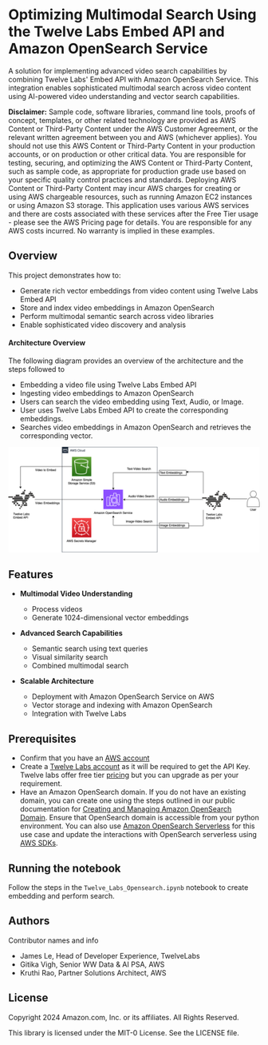 # Optimizing Multimodal Search Using the Twelve Labs Embed API and Amazon OpenSearch Service

A solution for implementing advanced video search capabilities by combining Twelve Labs' Embed API with Amazon OpenSearch Service. This integration enables sophisticated multimodal search across video content using AI-powered video understanding and vector search capabilities.

**Disclaimer:** Sample code, software libraries, command line tools, proofs of concept, templates, or other related technology are provided as AWS Content or Third-Party Content under the AWS Customer Agreement, or the relevant written agreement between you and AWS (whichever applies). You should not use this AWS Content or Third-Party Content in your production accounts, or on production or other critical data. You are responsible for testing, securing, and optimizing the AWS Content or Third-Party Content, such as sample code, as appropriate for production grade use based on your specific quality control practices and standards. Deploying AWS Content or Third-Party Content may incur AWS charges for creating or using AWS chargeable resources, such as running Amazon EC2 instances or using Amazon S3 storage. This application uses various AWS services and there are costs associated with these services after the Free Tier usage - please see the AWS Pricing page for details. You are responsible for any AWS costs incurred. No warranty is implied in these examples.

## Overview

This project demonstrates how to:
- Generate rich vector embeddings from video content using Twelve Labs Embed API
- Store and index video embeddings in Amazon OpenSearch
- Perform multimodal semantic search across video libraries
- Enable sophisticated video discovery and analysis

#### Architecture Overview 

The following diagram provides an overview of the architecture and the steps followed to 
- Embedding a video file using Twelve Labs Embed API
- Ingesting video embeddings to Amazon OpenSearch
- Users can search the video embedding using Text, Audio, or Image.
- User uses Twelve Labs Embed API to create the corresponding embeddings.
- Searches video embeddings in Amazon OpenSearch and retrieves the corresponding vector.

![Figure 1: Architecture for Twelve Labs Embed API and Amazon OpenSearch use case](./images/twelvelabsAndOpenSearchArchitecureDiagram.png)

## Features

- **Multimodal Video Understanding**
  - Process videos
  - Generate 1024-dimensional vector embeddings

- **Advanced Search Capabilities** 
  - Semantic search using text queries
  - Visual similarity search
  - Combined multimodal search

- **Scalable Architecture**
  - Deployment with Amazon OpenSearch Service on AWS
  - Vector storage and indexing with Amazon OpenSearch
  - Integration with Twelve Labs

## Prerequisites
  - Confirm that you have an [AWS account](https://docs.aws.amazon.com/accounts/latest/reference/manage-acct-creating.html)
  - Create a [Twelve Labs account](https://auth.twelvelabs.io/u/signup/) as it will be required to get the API Key. Twelve labs offer free tier [pricing](https://www.twelvelabs.io/pricing) but you can upgrade as per your requirement.
  - Have an Amazon OpenSearch domain. If you do not have an existing domain, you can create one using the steps outlined in our public documentation for [Creating and Managing Amazon OpenSearch Domain](https://docs.aws.amazon.com/opensearch-service/latest/developerguide/createupdatedomains.html). Ensure that OpenSearch domain is accessible from your python environment. You can also use [Amazon OpenSearch Serverless](https://docs.aws.amazon.com/opensearch-service/latest/developerguide/serverless.html) for this use case and update the interactions with OpenSearch serverless using [AWS SDKs](https://docs.aws.amazon.com/opensearch-service/latest/developerguide/serverless-sdk.html).

## Running the notebook
Follow the steps in the `Twelve_Labs_Opensearch.ipynb` notebook to create embedding and perform search.

## Authors
Contributor names and info

  - James Le, Head of Developer Experience, TwelveLabs
  - Gitika Vigh, Senior WW Data & AI PSA, AWS
  - Kruthi Rao, Partner Solutions Architect, AWS
    
## License
Copyright 2024 Amazon.com, Inc. or its affiliates. All Rights Reserved.

This library is licensed under the MIT-0 License. See the LICENSE file.


